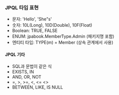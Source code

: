 ### JPQL 타입 표현
- 문자: 'Hello', 'She"s'
- 숫자: 10L(Long), 10D(Double), 10F(Float)
- Boolean: TRUE, FALSE
- ENUM: jpabook.MemberType.Admin (패키지명 포함)
- 엔티티 타입: TYPE(m) = Member (상속 관계에서 사용)

#### JPQL 기타
- SQL과 문법이 같은 식
- EXISTS, IN
- AND, OR, NOT
- =, >, >=, <, <= <>
- BETWEEN, LIKE, IS NULL